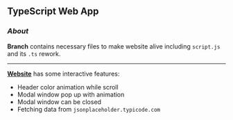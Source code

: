 ## TypeScript Web App

### *About* 
**Branch** contains necessary files to make website alive including `script.js` and its `.ts` rework.
________
[**Website**](https://blurryfxce.github.io/) has some interactive features:
- Header color animation while scroll
- Modal window pop up with animation
- Modal window can be closed
- Fetching data from `jsonplaceholder.typicode.com`
